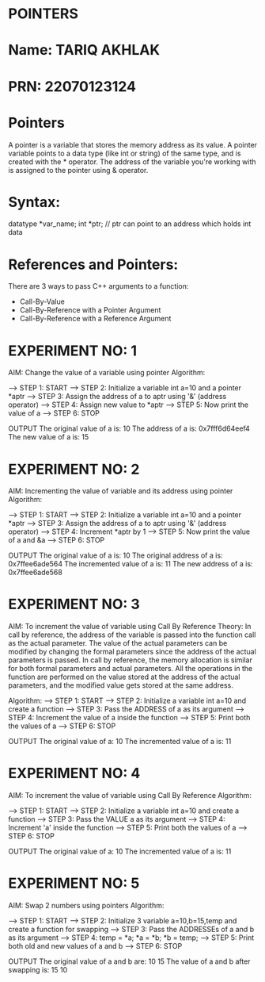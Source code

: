 # POINTERS
# Name: TARIQ AKHLAK
# PRN: 22070123124

# Pointers
A pointer is a variable that stores the memory address as its value.
A pointer variable points to a data type (like int or string) of the same type, and is created with the * operator. 
The address of the variable you're working with is assigned to the pointer using & operator.

# Syntax: 
datatype *var_name; 
int *ptr;   // ptr can point to an address which holds int data

# References and Pointers:
There are 3 ways to pass C++ arguments to a function:

* Call-By-Value
* Call-By-Reference with a Pointer Argument
* Call-By-Reference with a Reference Argument

# EXPERIMENT NO: 1
AIM: Change the value of a variable using pointer
Algorithm: 

--> STEP 1: START
--> STEP 2: Initialize a variable int a=10 and a pointer *aptr
--> STEP 3: Assign the address of a to aptr using '&' (address operator)
--> STEP 4: Assign new value to *aptr
--> STEP 5: Now print the value of a
--> STEP 6: STOP

OUTPUT
The original value of a is: 10
The address of a is: 0x7fff6d64eef4
The new value of a is: 15

# EXPERIMENT NO: 2
AIM: Incrementing the value of variable and its address using pointer
Algorithm:

--> STEP 1: START
--> STEP 2: Initialize a variable int a=10 and a pointer *aptr
--> STEP 3: Assign the address of a to aptr using '&' (address operator)
--> STEP 4: Increment *aptr by 1
--> STEP 5: Now print the value of a and &a
--> STEP 6: STOP

OUTPUT
The original value of a is: 10
The original address of a is: 0x7ffee6ade564
The incremented value of a is: 11
The new address of a is: 0x7ffee6ade568

# EXPERIMENT NO: 3
AIM: To increment the value of variable using Call By Reference
Theory:
In call by reference, the address of the variable is passed into the function call as the actual parameter.
The value of the actual parameters can be modified by changing the formal parameters since the address of the actual parameters is passed.
In call by reference, the memory allocation is similar for both formal parameters and actual parameters. All the operations in the function are performed on the value stored at the address of the actual parameters, and the modified value gets stored at the same address.

Algorithm:
--> STEP 1: START
--> STEP 2: Initialize a variable int a=10 and create a function 
--> STEP 3: Pass the ADDRESS of a as its argument
--> STEP 4: Increment the value of a inside the function
--> STEP 5: Print both the values of a
--> STEP 6: STOP

OUTPUT
The original value of a: 10
The incremented value of a is: 11

# EXPERIMENT NO: 4
AIM: To increment the value of variable using Call By Reference
Algorithm:

--> STEP 1: START
--> STEP 2: Initialize a variable int a=10 and create a function 
--> STEP 3: Pass the VALUE a as its argument
--> STEP 4: Increment 'a' inside the function
--> STEP 5: Print both the values of a
--> STEP 6: STOP

OUTPUT
The original value of a: 10
The incremented value of a is: 11

# EXPERIMENT NO: 5
AIM: Swap 2 numbers using pointers
Algorithm:

--> STEP 1: START
--> STEP 2: Initialize 3 variable a=10,b=15,temp and create a function for swapping
--> STEP 3: Pass the ADDRESSEs of a and b as its argument
--> STEP 4: temp = *a;
            *a = *b;
            *b = temp;
--> STEP 5: Print both old and new values of a and b
--> STEP 6: STOP


OUTPUT
The original value of a and b are: 10	15
The value of a and b after swapping is: 15 10

